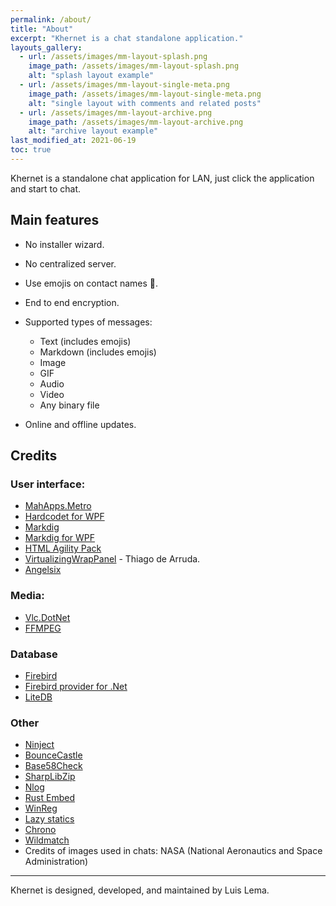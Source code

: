 ```yaml
---
permalink: /about/
title: "About"
excerpt: "Khernet is a chat standalone application."
layouts_gallery:
  - url: /assets/images/mm-layout-splash.png
    image_path: /assets/images/mm-layout-splash.png
    alt: "splash layout example"
  - url: /assets/images/mm-layout-single-meta.png
    image_path: /assets/images/mm-layout-single-meta.png
    alt: "single layout with comments and related posts"
  - url: /assets/images/mm-layout-archive.png
    image_path: /assets/images/mm-layout-archive.png
    alt: "archive layout example"
last_modified_at: 2021-06-19
toc: true
---
```


Khernet is a standalone chat application for LAN, just click the application and start to chat.

## Main features

- No installer wizard.
- No centralized server.
- Use emojis on contact names 🙂.
- End to end encryption.
- Supported types of messages:

  - Text (includes emojis)
  - Markdown (includes emojis)
  - Image
  - GIF
  - Audio
  - Video
  - Any binary file
  
- Online and offline updates.

## Credits

### User interface:

- [MahApps.Metro](https://github.com/MahApps/MahApps.Metro)
- [Hardcodet for WPF](https://github.com/hardcodet/wpf-notifyicon)
- [Markdig](https://github.com/xoofx/markdig)
- [Markdig for WPF](https://github.com/Kryptos-FR/markdig.wpf)
- [HTML Agility Pack](https://html-agility-pack.net/)
- [VirtualizingWrapPanel](https://archive.codeplex.com/?p=virtualwrappanel) - Thiago de Arruda.
- [Angelsix](https://angelsix.com/)

### Media:

- [Vlc.DotNet](https://github.com/ZeBobo5/Vlc.DotNet)
- [FFMPEG](https://www.ffmpeg.org/)

### Database

- [Firebird](https://firebirdsql.org/)
- [Firebird provider for .Net](https://www.firebirdsql.org/en/net-provider/)
- [LiteDB](https://www.litedb.org/)

### Other
- [Ninject](http://www.ninject.org/)
- [BounceCastle](https://www.bouncycastle.org/csharp/)
- [Base58Check](https://github.com/adamcaudill/Base58Check)
- [SharpLibZip](https://github.com/icsharpcode)
- [Nlog](https://nlog-project.org/)
- [Rust Embed](https://crates.io/crates/rust-embed)
- [WinReg](https://crates.io/crates/winreg)
- [Lazy statics](https://crates.io/crates/lazy_static)
- [Chrono](https://crates.io/crates/chrono)
- [Wildmatch](https://crates.io/crates/wildmatch)
- Credits of images used in chats: NASA (National Aeronautics and Space Administration)

---

Khernet is designed, developed, and maintained by Luis Lema.
